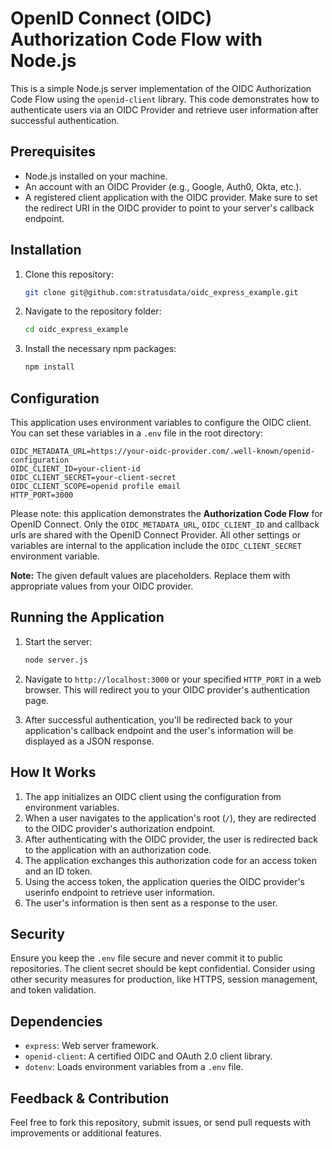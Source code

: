 # OpenID Connect (OIDC) Authorization Code Flow with Node.js

This is a simple Node.js server implementation of the OIDC Authorization Code Flow using the `openid-client` library. This code demonstrates how to authenticate users via an OIDC Provider and retrieve user information after successful authentication.

## Prerequisites

- Node.js installed on your machine.
- An account with an OIDC Provider (e.g., Google, Auth0, Okta, etc.).
- A registered client application with the OIDC provider. Make sure to set the redirect URI in the OIDC provider to point to your server's callback endpoint.

## Installation

1. Clone this repository:

   ```bash
   git clone git@github.com:stratusdata/oidc_express_example.git
   ```

2. Navigate to the repository folder:

   ```bash
   cd oidc_express_example
   ```

3. Install the necessary npm packages:

   ```bash
   npm install
   ```

## Configuration

This application uses environment variables to configure the OIDC client. You can set these variables in a `.env` file in the root directory:

```env
OIDC_METADATA_URL=https://your-oidc-provider.com/.well-known/openid-configuration
OIDC_CLIENT_ID=your-client-id 
OIDC_CLIENT_SECRET=your-client-secret
OIDC_CLIENT_SCOPE=openid profile email
HTTP_PORT=3000
```

Please note: this application demonstrates the **Authorization Code Flow** for OpenID Connect. Only the `OIDC_METADATA_URL`, `OIDC_CLIENT_ID` and callback urls are shared with the OpenID Connect Provider.  All other settings or variables are internal to the application include the `OIDC_CLIENT_SECRET` environment variable.

**Note:** The given default values are placeholders. Replace them with appropriate values from your OIDC provider.

## Running the Application

1. Start the server:

   ```bash
   node server.js
   ```

2. Navigate to `http://localhost:3000` or your specified `HTTP_PORT` in a web browser. This will redirect you to your OIDC provider's authentication page.

3. After successful authentication, you'll be redirected back to your application's callback endpoint and the user's information will be displayed as a JSON response.

## How It Works

1. The app initializes an OIDC client using the configuration from environment variables.
2. When a user navigates to the application's root (`/`), they are redirected to the OIDC provider's authorization endpoint.
3. After authenticating with the OIDC provider, the user is redirected back to the application with an authorization code.
4. The application exchanges this authorization code for an access token and an ID token.
5. Using the access token, the application queries the OIDC provider's userinfo endpoint to retrieve user information.
6. The user's information is then sent as a response to the user.

## Security

Ensure you keep the `.env` file secure and never commit it to public repositories. The client secret should be kept confidential. Consider using other security measures for production, like HTTPS, session management, and token validation.

## Dependencies

- `express`: Web server framework.
- `openid-client`: A certified OIDC and OAuth 2.0 client library.
- `dotenv`: Loads environment variables from a `.env` file.

## Feedback & Contribution

Feel free to fork this repository, submit issues, or send pull requests with improvements or additional features.